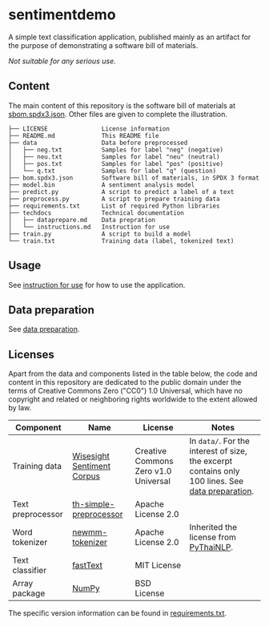 # sentimentdemo

A simple text classification application, published mainly as an artifact for
the purpose of demonstrating a software bill of materials.

*Not suitable for any serious use.*

## Content

The main content of this repository is the software bill of materials at
[sbom.spdx3.json](./sbom.spdx3.json).
Other files are given to complete the illustration.

```text
├── LICENSE               License information
├── README.md             This README file
├── data                  Data before preprocessed
│   ├── neg.txt           Samples for label "neg" (negative)
│   ├── neu.txt           Samples for label "neu" (neutral)
│   ├── pos.txt           Samples for label "pos" (positive)
│   └── q.txt             Samples for label "q" (question)
├── bom.spdx3.json        Software bill of materials, in SPDX 3 format
├── model.bin             A sentiment analysis model
├── predict.py            A script to predict a label of a text
├── preprocess.py         A script to prepare training data
├── requirements.txt      List of required Python libraries
├── techdocs              Technical documentation
│   ├── dataprepare.md    Data prepration
│   └── instructions.md   Instruction for use
├── train.py              A script to build a model
└── train.txt             Training data (label, tokenized text)
```

## Usage

See [instruction for use](./techdocs/instructions.md) for how to use the
application.

## Data preparation

See [data preparation](./techdocs/dataprepare.md).

## Licenses

Apart from the data and components listed in the table below, the code and
content in this repository are dedicated to the public domain under the terms
of Creative Commons Zero ("CC0") 1.0 Universal, which have no copyright and
related or neighboring rights worldwide to the extent allowed by law.

| Component | Name | License | Notes |
| --------- | ---- | ------- | ----- |
| Training data | [Wisesight Sentiment Corpus](https://github.com/PyThaiNLP/wisesight-sentiment) | Creative Commons Zero v1.0 Universal | In `data/`. For the interest of size, the excerpt contains only 100 lines. See [data preparation](./techdocs/dataprepare.md). |
| Text preprocessor | [th-simple-preprocessor](https://pypi.org/project/th-simple-preprocessor/) |  Apache License 2.0 | |
| Word tokenizer | [newmm-tokenizer](https://pypi.org/project/newmm-tokenizer/) | Apache License 2.0 | Inherited the license from [PyThaiNLP](https://pypi.org/project/pythainlp/). |
| Text classifier | [fastText](https://pypi.org/project/fasttext/) | MIT License | |
| Array package | [NumPy](https://pypi.org/project/numpy/) | BSD License | |

 The specific version information can be found in
[requirements.txt](./requirements.txt).
